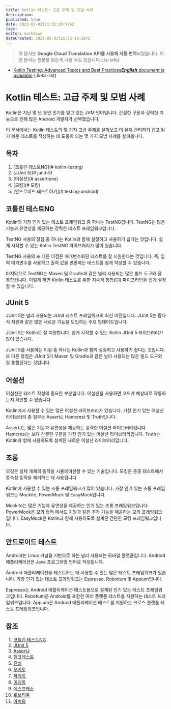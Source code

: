 ```yaml
---
title: Kotlin 테스트: 고급 주제 및 모범 사례
description: 
published: true
date: 2023-02-03T21:55:20.976Z
tags: 
editor: markdown
dateCreated: 2023-02-03T21:55:19.287Z
---
```


> 이 문서는 **Google Cloud Translation API를 사용해 자동 번역**되었습니다.
어떤 문서는 원문을 읽는게 나을 수도 있습니다.{.is-info}



- [Kotlin Testing: Advanced Topics and Best Practices***English** document is available*](/en/Knowledge-base/Kotlin/kotlin-testing-advanced-topics-and-best-practices)
{.links-list}


# Kotlin 테스트: 고급 주제 및 모범 사례

Kotlin은 지난 몇 년 동안 인기를 얻고 있는 JVM 언어입니다. 간결한 구문과 강력한 기능으로 인해 많은 Android 개발자가 선택했습니다.

이 문서에서는 Kotlin 테스트의 몇 가지 고급 주제를 살펴보고 더 유지 관리하기 쉽고 읽기 쉬운 테스트를 작성하는 데 도움이 되는 몇 가지 모범 사례를 살펴봅니다.

## 목차

1. [코틀린 테스트NG](# kotlin-testng)
2. [JUnit 5](# junit-5)
3. [어설션](# assertions)
4. [모킹](# 모킹)
5. [안드로이드 테스트하기](# testing-android)

## 코틀린 테스트NG

Kotlin의 가장 인기 있는 테스트 프레임워크 중 하나는 TestNG입니다. TestNG는 많은 기능과 유연성을 제공하는 강력한 테스트 프레임워크입니다.

TestNG 사용의 장점 중 하나는 Kotlin과 함께 설정하고 사용하기 쉽다는 것입니다. 쉽게 시작할 수 있는 Kotlin TestNG 라이브러리가 많이 있습니다.

TestNG 사용의 또 다른 이점은 매개변수화된 테스트를 잘 지원한다는 것입니다. 즉, 입력 매개변수를 사용하고 출력 값을 반환하는 테스트를 쉽게 작성할 수 있습니다.

마지막으로 TestNG는 Maven 및 Gradle과 같은 널리 사용되는 많은 빌드 도구와 잘 통합됩니다. 이렇게 하면 Kotlin 테스트를 위한 지속적 통합(CI) 파이프라인을 쉽게 설정할 수 있습니다.

## JUnit 5

JUnit 5는 널리 사용되는 JUnit 테스트 프레임워크의 최신 버전입니다. JUnit 5는 람다 식 지원과 같은 많은 새로운 기능을 도입하는 주요 업데이트입니다.

JUnit 5는 Kotlin도 잘 지원합니다. 쉽게 시작할 수 있는 Kotlin JUnit 5 라이브러리가 많이 있습니다.

JUnit 5를 사용하는 이점 중 하나는 Kotlin과 함께 설정하고 사용하기 쉽다는 것입니다. 또 다른 장점은 JUnit 5가 Maven 및 Gradle과 같은 널리 사용되는 많은 빌드 도구와 잘 통합된다는 것입니다.

## 어설션

어설션은 테스트 작성의 중요한 부분입니다. 어설션을 사용하면 코드가 예상대로 작동하는지 확인할 수 있습니다.

Kotlin에서 사용할 수 있는 많은 어설션 라이브러리가 있습니다. 가장 인기 있는 어설션 라이브러리 중 일부는 AssertJ, Hamcrest 및 Truth입니다.

AssertJ는 많은 기능과 유연성을 제공하는 강력한 어설션 라이브러리입니다. Hamcrest는 보다 간결한 구문을 가진 인기 있는 어설션 라이브러리입니다. Truth는 Kotlin과 함께 사용하도록 설계된 새로운 어설션 라이브러리입니다.

## 조롱

모킹은 실제 개체의 동작을 시뮬레이션할 수 있는 기술입니다. 모킹은 종종 테스트에서 종속성 동작을 제거하는 데 사용됩니다.

Kotlin에 사용할 수 있는 조롱 프레임워크가 많이 있습니다. 가장 인기 있는 조롱 프레임워크는 Mockito, PowerMock 및 EasyMock입니다.

Mockito는 많은 기능과 유연성을 제공하는 인기 있는 조롱 프레임워크입니다. PowerMock은 모의 정적 메서드 지원과 같은 추가 기능을 제공하는 모의 프레임워크입니다. EasyMock은 Kotlin과 함께 사용하도록 설계된 간단한 모킹 프레임워크입니다.

## 안드로이드 테스트

Android는 Linux 커널을 기반으로 하는 널리 사용되는 모바일 플랫폼입니다. Android 애플리케이션은 Java 프로그래밍 언어로 작성됩니다.

Android 애플리케이션을 테스트하는 데 사용할 수 있는 많은 테스트 프레임워크가 있습니다. 가장 인기 있는 테스트 프레임워크는 Espresso, Robotium 및 Appium입니다.

Espresso는 Android 애플리케이션 테스트용으로 설계된 인기 있는 테스트 프레임워크입니다. Robotium은 Android를 포함한 여러 플랫폼 테스트를 지원하는 테스트 프레임워크입니다. Appium은 Android 애플리케이션 테스트를 지원하는 크로스 플랫폼 테스트 프레임워크입니다.

## 참조

1. [코틀린 테스트NG](https://kotlinlang.org/docs/tutorials/testing-with-testng.html)
2. [JUnit 5](https://junit.org/junit5/)
3. [AssertJ](http://joel-costigliola.github.io/assertj/)
4. [햄크레스트](http://hamcrest.org/)
5. [진실](https://github.com/google/truth)
6. [모키토](http://site.mockito.org/)
7. [파워목](http://powermock.github.io/)
8. [이지목](http://easymock.org/)
9. [에스프레소](https://developer.android.com/training/testing/espresso/)
10. [로보티움](https://github.com/RobotiumTech/robotium)
11. [아피움](http://appium.io/)